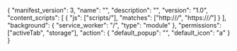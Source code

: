 {
    "manifest_version": 3,
    "name": "",
    "description": "",
    "version": "1.0",
    "content_scripts": [
    {
        "js": ["scripts/"],
        "matches": ["http://*/*", "https://*/*"]
    }
    ],
    "background": {
        "service_worker": "/",
        "type": "module"
    },
    "permissions": ["activeTab", "storage"],
    "action": {
      "default_popup": "",
      "default_icon": "a"
    }
}
